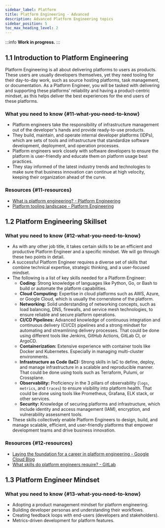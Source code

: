 ```yaml
---
sidebar_label: Platform
title: Platform Engineering - Advanced
description: Advanced Platform Engineering topics
sidebar_position: 5
toc_max_heading_level: 2
---
```


:::info
**Work in progress.**
:::

## 1.1 Introduction to Platform Engineering

Platform Engineering is all about delivering platforms to users as products.
These users are usually developers themselves, yet they need tooling for their day-to-day work, such as source hosting platforms, task management, or documentation.
As a Platform Engineer, you will be tasked with delivering and supporting these platforms' reliability and having a product-centric mindset, as this helps deliver the best experiences for the end users of these platforms.

### What you need to know {#11-what-you-need-to-know}

- Platform engineers take the responsibility of infrastructure management out of the developer's hands and provide ready-to-use products.
- They build, maintain, and operate internal developer platforms (IDPs), which are sets of tools and infrastructure that standardize software development, deployment, and operation processes.
- Platform engineers work closely with software developers to ensure the platform is user-friendly and educate them on platform usage best practices.
- They stay informed of the latest industry trends and technologies to make sure that business innovation can continue at high velocity, keeping their organization ahead of the curve.

### Resources {#11-resources}

- [What is platform engineering? - Platform Engineering](https://platformengineering.org/blog/what-is-platform-engineering)
- [Platform tooling landscape - Platform Engineering](https://platformengineering.org/platform-tooling)

## 1.2 Platform Engineering Skillset

### What you need to know {#12-what-you-need-to-know}

- As with any other job title, it takes certain skills to be an efficient and productive Platform Engineer and a specific mindset. We will go through these two points in detail.
- A successful Platform Engineer requires a diverse set of skills that combine technical expertise, strategic thinking, and a user-focused mindset.
- The following is a list of key skills needed for a Platform Engineer:
  - **Coding:** Strong knowledge of languages like Python, Go, or Bash to build or automate the platform capabilities.
  - **Cloud Computing:** Expertise in cloud platforms such as AWS, Azure, or Google Cloud, which is usually the cornerstone of the platform.
  - **Networking:** Solid understanding of networking concepts, such as load balancing, DNS, firewalls, and service mesh technologies, to ensure reliable and secure platform operations.
  - **CI/CD Pipelines:** Advanced knowledge of continuous integration and continuous delivery (CI/CD) pipelines and a strong mindset for automating and streamlining delivery processes. That could be done using different tools like Jenkins, GitHub Actions, GitLab CI, or ArgoCD.
  - **Containerization:** Extensive experience with container tools like Docker and Kubernetes. Especially in managing multi-cluster environments.
  - **Infrastructure as Code (IaC):** Strong skills in IaC to define, deploy, and manage infrastructure in a scalable and reproducible manner. That could be done using tools such as Terraform, Pulumi, or Crossplane.
  - **Observability:** Proficiency in the 3 pillars of observability (`logs`, `metrics`, and `traces`) to ensure visibility into platform health. That could be done using tools like Prometheus, Grafana, ELK stack, or other services.
  - **Security:** Knowledge of securing platforms and infrastructure, which include identity and access management (IAM), encryption, and vulnerability assessment tools.
- These skills collectively enable Platform Engineers to design, build, and manage scalable, efficient, and user-friendly platforms that empower development teams and drive business innovation.

### Resources {#12-resources}

- [Laying the foundation for a career in platform engineering - Google Cloud Blog](https://platformengineering.org/platform-tooling)
- [What skills do platform engineers require? - GitLab](https://about.gitlab.com/topics/devops/what-is-a-devops-platform-engineer/#what-skills-do-platform-engineers-require)

## 1.3 Platform Engineer Mindset

### What you need to know {#13-what-you-need-to-know}

- Adopting a product management mindset for platform engineering.
- Building developer personas and understanding their workflows.
- Creating feedback loops with end-users (developers and stakeholders).
- Metrics-driven development for platform features.

